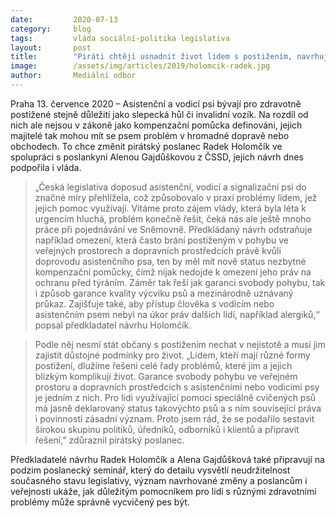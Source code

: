```yaml
---
date:         2020-07-13
category:     blog
tags:         vláda sociální-politika legislativa
layout:       post
title:        "Piráti chtějí usnadnit život lidem s postižením, navrhují lepší pravidla pro asistenční a vodicí psy. Návrh podpořila i vláda"
image:        /assets/img/articles/2019/holomcik-radek.jpg
author:       Mediální odbor
---   
```




Praha 13. července 2020 – Asistenční a vodicí psi bývají pro zdravotně postižené stejně důležití jako slepecká hůl či invalidní vozík. Na rozdíl od nich ale nejsou v zákoně jako kompenzační pomůcka definováni, jejich majitelé tak mohou mít se psem problém v hromadné dopravě nebo obchodech. To chce změnit pirátský poslanec Radek Holomčík ve spolupráci s poslankyní Alenou Gajdůškovou z ČSSD, jejich návrh dnes podpořila i vláda.


> „Česká legislativa doposud asistenční, vodicí a signalizační psi do značné míry přehlížela, což způsobovalo v praxi problémy lidem, jež jejich pomoc využívají. Vítáme proto zájem vlády, která byla léta k urgencím hluchá, problém konečně řešit, čeká nás ale ještě mnoho práce při pojednávání ve Sněmovně. Předkládaný návrh odstraňuje například omezení, která často brání postiženým v pohybu ve veřejných prostorech a dopravních prostředcích právě kvůli doprovodu asistenčního psa, ten by měl mít nově status nezbytné kompenzační pomůcky, čímž nijak nedojde k omezení jeho práv na ochranu před týráním. Záměr tak řeší jak garanci svobody pohybu, tak i způsob garance kvality výcviku psů a mezinárodně uznávaný průkaz. Zajišťuje také, aby přístup člověka s vodicím nebo asistenčním psem nebyl na úkor práv dalších lidí, například alergiků,“ popsal předkladatel návrhu Holomčík.


> Podle něj nesmí stát občany s postižením nechat v nejistotě a musí jim zajistit důstojné podmínky pro život. „Lidem, kteří mají různé formy postižení, dlužíme řešení celé řady problémů, které jim a jejich blízkým komplikují život. Garance svobody pohybu ve veřejném prostoru a dopravních prostředcích s asistenčními nebo vodicími psy je jedním z nich. Pro lidi využívající pomoci speciálně cvičených psů má jasně deklarovaný status takovýchto psů a s ním související práva i povinnosti zásadní význam. Proto jsem rád, že se podařilo sestavit širokou skupinu politiků, úředníků, odborníků i klientů a připravit řešení,” zdůraznil pirátský poslanec.


Předkladatelé návrhu Radek Holomčík a Alena Gajdůšková také připravují na podzim poslanecký seminář, který do detailu vysvětlí neudržitelnost současného stavu legislativy, význam navrhované změny a poslancům i veřejnosti ukáže, jak důležitým pomocníkem pro lidi s různými zdravotními problémy může správně vycvičený pes být.
